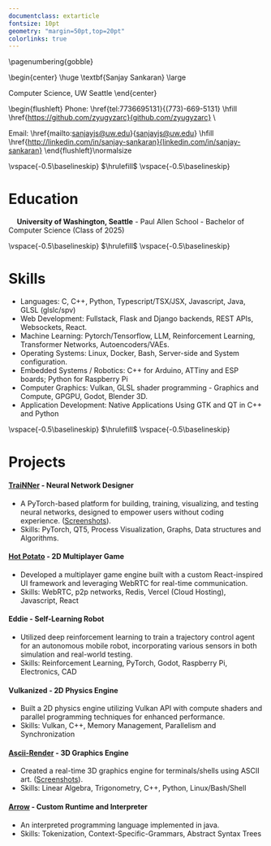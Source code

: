 ```yaml
---
documentclass: extarticle
fontsize: 10pt
geometry: "margin=50pt,top=20pt"
colorlinks: true
---
```


<!--\pagecolor{bgcol}
\color{white}-->

\pagenumbering{gobble}

\begin{center}
\huge \textbf{Sanjay Sankaran}
\large

Computer Science, UW Seattle
\end{center}

\begin{flushleft}
Phone: \href{tel:7736695131}{(773)-669-5131}
\hfill \href{https://github.com/zyugyzarc}{github.com/zyugyzarc} \\

Email: \href{mailto:sanjayjs@uw.edu}{sanjayjs@uw.edu}
\hfill
\href{http://linkedin.com/in/sanjay-sankaran}{linkedin.com/in/sanjay-sankaran}
\end{flushleft}\normalsize

\vspace{-0.5\baselineskip}
$\hrulefill$
\vspace{-0.5\baselineskip}

# Education

$\quad$**University of Washington, Seattle** - Paul Allen School - Bachelor of Computer Science (Class of 2025)

\vspace{-0.5\baselineskip}
$\hrulefill$
\vspace{-0.5\baselineskip}

# Skills

* Languages: C, C++, Python, Typescript/TSX/JSX, Javascript, Java, GLSL (glslc/spv)
* Web Development: Fullstack, Flask and Django backends, REST APIs, Websockets, React.
* Machine Learning: Pytorch/Tensorflow, LLM, Reinforcement Learning, Transformer Networks, Autoencoders/VAEs.
* Operating Systems: Linux, Docker, Bash, Server-side and System configuration.
* Embedded Systems   / Robotics: C++ for Arduino, ATTiny and ESP boards; Python for Raspberry Pi
* Computer Graphics: Vulkan, GLSL shader programming - Graphics and Compute, GPGPU, Godot, Blender 3D.
* Application Development: Native Applications Using GTK and QT in C++ and Python

\vspace{-0.5\baselineskip}
$\hrulefill$
\vspace{-0.5\baselineskip}

# Projects

#### [TraiNNer](https://github.com/zyugyzarc/trainner) - Neural Network Designer

  *  A PyTorch-based platform for building, training, visualizing, and testing neural networks, designed to empower users without coding experience. ([Screenshots](https://github.com/zyugyzarc/trainner)).
  * Skills: PyTorch, QT5, Process Visualization, Graphs, Data structures and Algorithms.

#### [Hot Potato](https://github.com/zyugyzarc/hot-potato) - 2D Multiplayer Game
  
  *  Developed a multiplayer game engine built with a custom React-inspired UI framework and leveraging WebRTC for real-time communication.
  * Skills: WebRTC, p2p networks, Redis, Vercel (Cloud Hosting), Javascript, React

#### Eddie - Self-Learning Robot

  * Utilized deep reinforcement learning to train a trajectory control agent for an autonomous mobile robot, incorporating various sensors in both simulation and real-world testing.
  * Skills: Reinforcement Learning, PyTorch, Godot, Raspberry Pi, Electronics, CAD

#### Vulkanized - 2D Physics Engine
  
  * Built a 2D physics engine utilizing Vulkan API with compute shaders and parallel programming techniques for enhanced performance. 
  * Skills: Vulkan, C++, Memory Management, Parallelism and Synchronization

#### [Ascii-Render](https://github.com/zyugyzarc/ascii-render) - 3D Graphics Engine

  * Created a real-time 3D graphics engine for terminals/shells using ASCII art. ([Screenshots](https://github.com/zyugyzarc/ascii-render)).
  * Skills: Linear Algebra, Trigonometry, C++, Python, Linux/Bash/Shell

#### [Arrow](https://github.com/zyugyzarc/arrow) - Custom Runtime and Interpreter

  * An interpreted programming language implemented in java.
  * Skills: Tokenization, Context-Specific-Grammars, Abstract Syntax Trees
